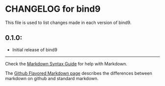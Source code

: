 # CHANGELOG for bind9

This file is used to list changes made in each version of bind9.

## 0.1.0:

* Initial release of bind9

- - -
Check the [Markdown Syntax Guide](http://daringfireball.net/projects/markdown/syntax) for help with Markdown.

The [Github Flavored Markdown page](http://github.github.com/github-flavored-markdown/) describes the differences between markdown on github and standard markdown.
